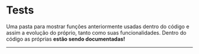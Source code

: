 # Tests

Uma pasta para mostrar funções anteriormente usadas dentro do código e assim a evolução do próprio, tanto como suas funcionalidades. Dentro do código as próprias **estão sendo documentadas!**

---